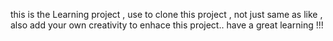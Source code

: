 this is the Learning project , use to clone this project , not just same as like , also add your own creativity to enhace this project..
have a great learning !!!
